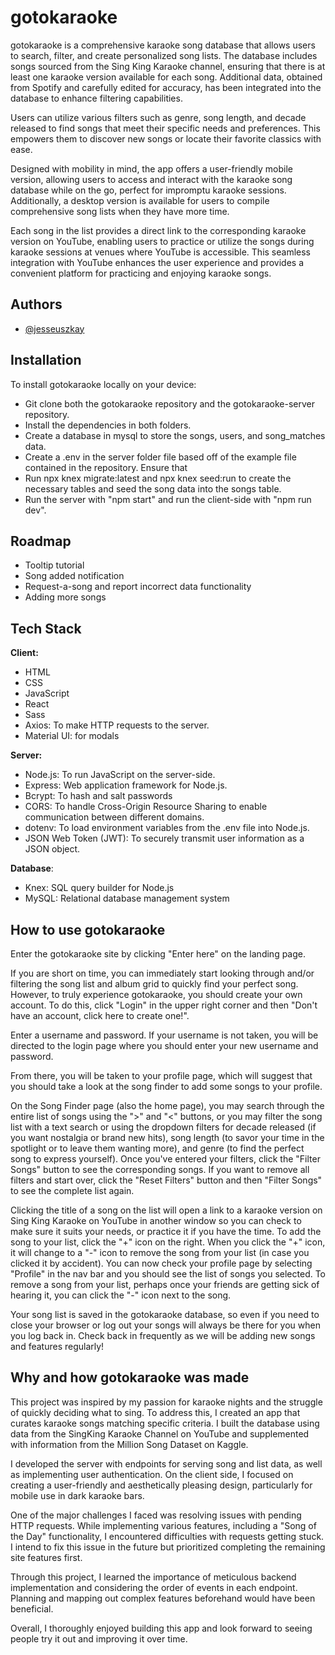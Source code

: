 # gotokaraoke

gotokaraoke is a comprehensive karaoke song database that allows users to search, filter, and create personalized song lists. The database includes songs sourced from the Sing King Karaoke channel, ensuring that there is at least one karaoke version available for each song. Additional data, obtained from Spotify and carefully edited for accuracy, has been integrated into the database to enhance filtering capabilities.

Users can utilize various filters such as genre, song length, and decade released to find songs that meet their specific needs and preferences. This empowers them to discover new songs or locate their favorite classics with ease.

Designed with mobility in mind, the app offers a user-friendly mobile version, allowing users to access and interact with the karaoke song database while on the go, perfect for impromptu karaoke sessions. Additionally, a desktop version is available for users to compile comprehensive song lists when they have more time.

Each song in the list provides a direct link to the corresponding karaoke version on YouTube, enabling users to practice or utilize the songs during karaoke sessions at venues where YouTube is accessible. This seamless integration with YouTube enhances the user experience and provides a convenient platform for practicing and enjoying karaoke songs.

## Authors

- [@jesseuszkay](https://www.github.com/jesseuszkay)

## Installation

To install gotokaraoke locally on your device:

- Git clone both the gotokaraoke repository and the gotokaraoke-server repository.
- Install the dependencies in both folders.
- Create a database in mysql to store the songs, users, and song_matches data.
- Create a .env in the server folder file based off of the example file contained in the repository. Ensure that
- Run npx knex migrate:latest and npx knex seed:run to create the necessary tables and seed the song data into the songs table.
- Run the server with "npm start" and run the client-side with "npm run dev".

## Roadmap

- Tooltip tutorial
- Song added notification
- Request-a-song and report incorrect data functionality
- Adding more songs

## Tech Stack

**Client:**

- HTML
- CSS
- JavaScript
- React
- Sass
- Axios: To make HTTP requests to the server.
- Material UI: for modals

**Server:**

- Node.js: To run JavaScript on the server-side.
- Express: Web application framework for Node.js.
- Bcrypt: To hash and salt passwords
- CORS: To handle Cross-Origin Resource Sharing to enable communication between different domains.
- dotenv: To load environment variables from the .env file into Node.js.
- JSON Web Token (JWT): To securely transmit user information as a JSON object.

**Database**:

- Knex: SQL query builder for Node.js
- MySQL: Relational database management system

## How to use gotokaraoke

Enter the gotokaraoke site by clicking "Enter here" on the landing page.

If you are short on time, you can immediately start looking through and/or filtering the song list and album grid to quickly find your perfect song. However, to truly experience gotokaraoke, you should create your own account. To do this, click "Login" in the upper right corner and then "Don't have an account, click here to create one!".

Enter a username and password. If your username is not taken, you will be directed to the login page where you should enter your new username and password.

From there, you will be taken to your profile page, which will suggest that you should take a look at the song finder to add some songs to your profile.

On the Song Finder page (also the home page), you may search through the entire list of songs using the ">" and "<" buttons, or you may filter the song list with a text search or using the dropdown filters for decade released (if you want nostalgia or brand new hits), song length (to savor your time in the spotlight or to leave them wanting more), and genre (to find the perfect song to express yourself). Once you've entered your filters, click the "Filter Songs" button to see the corresponding songs. If you want to remove all filters and start over, click the "Reset Filters" button and then "Filter Songs" to see the complete list again.

Clicking the title of a song on the list will open a link to a karaoke version on Sing King Karaoke on YouTube in another window so you can check to make sure it suits your needs, or practice it if you have the time. To add the song to your list, click the "+" icon on the right. When you click the "+" icon, it will change to a "-" icon to remove the song from your list (in case you clicked it by accident). You can now check your profile page by selecting "Profile" in the nav bar and you should see the list of songs you selected. To remove a song from your list, perhaps once your friends are getting sick of hearing it, you can click the "-" icon next to the song.

Your song list is saved in the gotokaraoke database, so even if you need to close your browser or log out your songs will always be there for you when you log back in. Check back in frequently as we will be adding new songs and features regularly!

## Why and how gotokaraoke was made

This project was inspired by my passion for karaoke nights and the struggle of quickly deciding what to sing. To address this, I created an app that curates karaoke songs matching specific criteria. I built the database using data from the SingKing Karaoke Channel on YouTube and supplemented with information from the Million Song Dataset on Kaggle.

I developed the server with endpoints for serving song and list data, as well as implementing user authentication. On the client side, I focused on creating a user-friendly and aesthetically pleasing design, particularly for mobile use in dark karaoke bars.

One of the major challenges I faced was resolving issues with pending HTTP requests. While implementing various features, including a "Song of the Day" functionality, I encountered difficulties with requests getting stuck. I intend to fix this issue in the future but prioritized completing the remaining site features first.

Through this project, I learned the importance of meticulous backend implementation and considering the order of events in each endpoint. Planning and mapping out complex features beforehand would have been beneficial.

Overall, I thoroughly enjoyed building this app and look forward to seeing people try it out and improving it over time.
